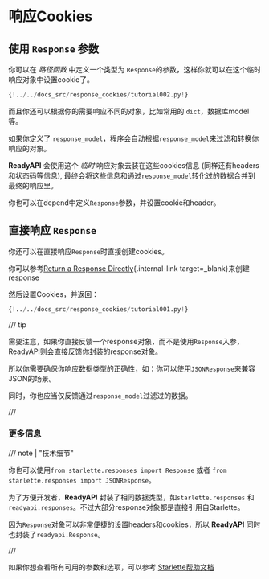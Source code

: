 # 响应Cookies

## 使用 `Response` 参数

你可以在 *路径函数* 中定义一个类型为 `Response`的参数，这样你就可以在这个临时响应对象中设置cookie了。

```Python hl_lines="1  8-9"
{!../../docs_src/response_cookies/tutorial002.py!}
```

而且你还可以根据你的需要响应不同的对象，比如常用的 `dict`，数据库model等。

如果你定义了 `response_model`，程序会自动根据`response_model`来过滤和转换你响应的对象。

**ReadyAPI** 会使用这个 *临时* 响应对象去装在这些cookies信息 (同样还有headers和状态码等信息), 最终会将这些信息和通过`response_model`转化过的数据合并到最终的响应里。

你也可以在depend中定义`Response`参数，并设置cookie和header。

## 直接响应 `Response`

你还可以在直接响应`Response`时直接创建cookies。

你可以参考[Return a Response Directly](response-directly.md){.internal-link target=_blank}来创建response

然后设置Cookies，并返回：

```Python hl_lines="10-12"
{!../../docs_src/response_cookies/tutorial001.py!}
```

/// tip

需要注意，如果你直接反馈一个response对象，而不是使用`Response`入参，ReadyAPI则会直接反馈你封装的response对象。

所以你需要确保你响应数据类型的正确性，如：你可以使用`JSONResponse`来兼容JSON的场景。

同时，你也应当仅反馈通过`response_model`过滤过的数据。

///

### 更多信息

/// note | "技术细节"

你也可以使用`from starlette.responses import Response` 或者 `from starlette.responses import JSONResponse`。

为了方便开发者，**ReadyAPI** 封装了相同数据类型，如`starlette.responses` 和 `readyapi.responses`。不过大部分response对象都是直接引用自Starlette。

因为`Response`对象可以非常便捷的设置headers和cookies，所以 **ReadyAPI** 同时也封装了`readyapi.Response`。

///

如果你想查看所有可用的参数和选项，可以参考 <a href="https://www.starlette.io/responses/#set-cookie" class="external-link" target="_blank">Starlette帮助文档</a>
